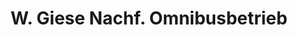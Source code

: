 ---
title: "W. Giese Nachf. Omnibusbetrieb"
url: /beverstedt/w-giese-nachf-omnibusbetrieb/
shop: Tickets
---